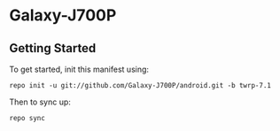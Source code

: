 Galaxy-J700P
===========

Getting Started
---------------

To get started, init this manifest using:

    repo init -u git://github.com/Galaxy-J700P/android.git -b twrp-7.1

Then to sync up:

    repo sync
